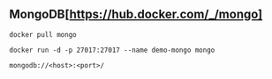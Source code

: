 ﻿## MongoDB[https://hub.docker.com/_/mongo]

`docker pull mongo`

`docker run -d -p 27017:27017 --name demo-mongo mongo`

`mongodb://<host>:<port>/`
